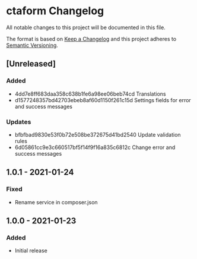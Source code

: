 # ctaform Changelog

All notable changes to this project will be documented in this file.

The format is based on [Keep a Changelog](http://keepachangelog.com/) and this project adheres to [Semantic Versioning](http://semver.org/).

## [Unreleased]

### Added
- 4dd7e8ff683daa358c638b1fe6a98ee06beb74cd Translations
- d1577248357bd42703ebeb8af60d1150f261c15d Settings fields for error and success messages
### Updates
- bfbfbad9830e53f0b72e508be372675d41bd2540 Update validation rules
- 6d05861cc9e3c660517bf5f14f9f16a835c6812c Change error and success messages

## 1.0.1 - 2021-01-24
### Fixed
- Rename service in composer.json

## 1.0.0 - 2021-01-23
### Added
- Initial release
